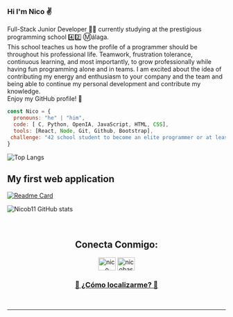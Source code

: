 ### Hi I'm Nico :v:

Full-Stack Junior Developer 👨‍💻 currently studying at the prestigious
programming school 4️⃣2️⃣ :m:álaga.<br>
This school teaches us how the profile of a programmer should be throughout his professional life.
Teamwork, frustration tolerance, continuous learning, and most importantly, to grow professionally while having fun
programming alone and in teams.
I am excited about the idea of contributing my energy and enthusiasm to your company and the team and being able to
continue my personal development and contribute my knowledge.<br>
Enjoy my GitHub profile! 😬

```js
const Nico = {
  pronouns: "he" | "him",
  code: [ C, Python, OpenIA, JavaScript, HTML, CSS],
  tools: [React, Node, Git, Github, Bootstrap],
 challenge: "42 school student to become an elite programmer or at least programmer 😂😂😂"
}

```
![Top Langs](https://github-readme-stats.vercel.app/api/top-langs/?username=NIcob11&layout=compact)


<h2>My first web application</h2>

[![Readme Card](https://github-readme-stats.vercel.app/api/pin/?username=Nicob11&repo=Bike4U)](https://github.com/Nicob11/Bike4U)

![Nicob11 GitHub stats](https://github-readme-stats.vercel.app/api?username=Nicob11&show_icons=true&theme=dark)

<br>
<h2 align="center">Conecta Conmigo:</h2>
<p align="center">
  <a href="https://www.linkedin.com/in/nico-basma/" target="blank"><img align="center" src="https://raw.githubusercontent.com/rahuldkjain/github-profile-readme-generator/master/src/images/icons/Social/linked-in-alt.svg" alt="nico basma" height="30" width="40" /></a>
  <a href="https://www.instagram.com/nicobasma/" target="blank"><img align="center" src="https://raw.githubusercontent.com/rahuldkjain/github-profile-readme-generator/master/src/images/icons/Social/instagram.svg" alt="nicobasma" height="30" width="40" /></a>
  </p>
<h3 align="center"><a href="mailto:nicobasma_@hotmail.com">📧 ¿Cómo localizarme? 📧 </a></h3>
<br><hr><br>



